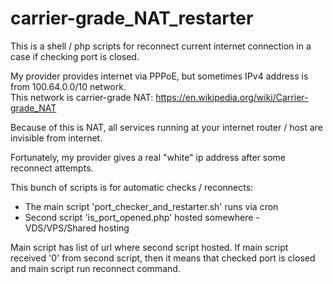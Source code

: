 # carrier-grade_NAT_restarter

This is a shell / php scripts for reconnect current internet connection in a case if checking port is closed.

My provider provides internet via PPPoE, but sometimes IPv4 address is from 100.64.0.0/10 network.  
This network is carrier-grade NAT: https://en.wikipedia.org/wiki/Carrier-grade_NAT

Because of this is NAT, all services running at your internet router / host are invisible from internet.

Fortunately, my provider gives a real "white" ip address after some reconnect attempts.

This bunch of scripts is for automatic checks / reconnects:
 - The main script 'port_checker_and_restarter.sh' runs via cron
 - Second script 'is_port_opened.php' hosted somewhere - VDS/VPS/Shared hosting

Main script has list of url where second script hosted. If main script received '0' from second script,
then it means that checked port is closed and main script run reconnect command.
